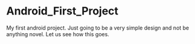 # Android_First_Project
My first android project. Just going to be a very simple design and not be anything novel.
Let us see how this goes.